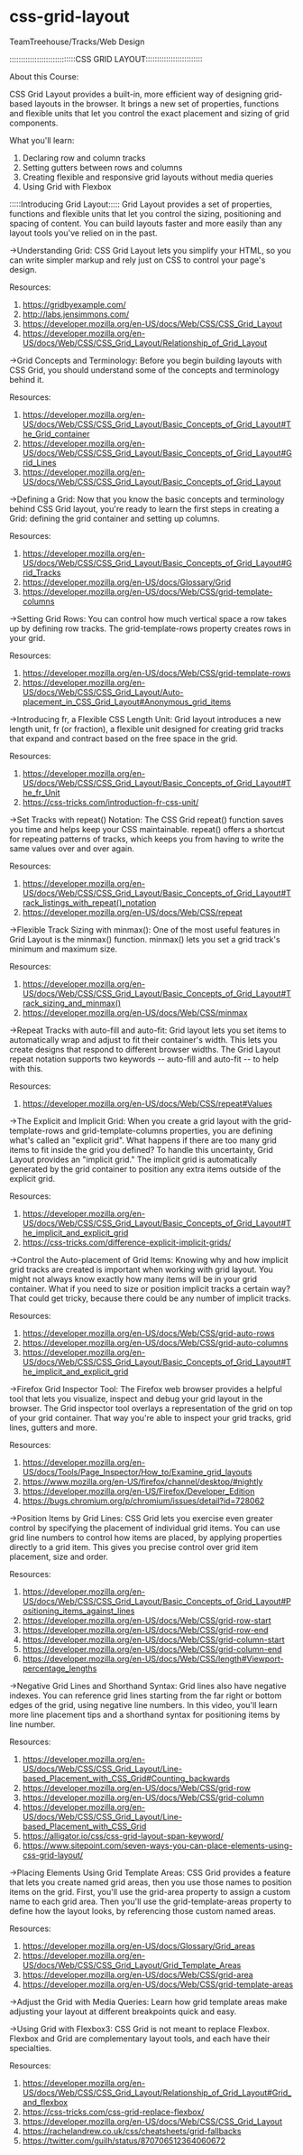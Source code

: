 # css-grid-layout
TeamTreehouse/Tracks/Web Design

:::::::::::::::::::::::::::::CSS GRID LAYOUT:::::::::::::::::::::::::

About this Course:

CSS Grid Layout provides a built-in, more efficient way of designing grid-based layouts in the browser. It brings a new set of properties, functions and flexible units that let you control the exact placement and sizing of grid components.

What you'll learn:
1. Declaring row and column tracks
2. Setting gutters between rows and columns
3. Creating flexible and responsive grid layouts without media queries
4. Using Grid with Flexbox

:::::Introducing Grid Layout:::::
Grid Layout provides a set of properties, functions and flexible units that let you control the sizing, positioning and spacing of content. You can build layouts faster and more easily than any layout tools you've relied on in the past.

->Understanding Grid:
CSS Grid Layout lets you simplify your HTML, so you can write simpler markup and rely just on CSS to control your page's design.

Resources:
1. https://gridbyexample.com/
2. http://labs.jensimmons.com/
3. https://developer.mozilla.org/en-US/docs/Web/CSS/CSS_Grid_Layout
4. https://developer.mozilla.org/en-US/docs/Web/CSS/CSS_Grid_Layout/Relationship_of_Grid_Layout

->Grid Concepts and Terminology:
Before you begin building layouts with CSS Grid, you should understand some of the concepts and terminology behind it.

Resources:
1. https://developer.mozilla.org/en-US/docs/Web/CSS/CSS_Grid_Layout/Basic_Concepts_of_Grid_Layout#The_Grid_container
2. https://developer.mozilla.org/en-US/docs/Web/CSS/CSS_Grid_Layout/Basic_Concepts_of_Grid_Layout#Grid_Lines
3. https://developer.mozilla.org/en-US/docs/Web/CSS/CSS_Grid_Layout/Basic_Concepts_of_Grid_Layout

->Defining a Grid:
Now that you know the basic concepts and terminology behind CSS Grid layout, you're ready to learn the first steps in creating a Grid: defining the grid container and setting up columns.

Resources:
1. https://developer.mozilla.org/en-US/docs/Web/CSS/CSS_Grid_Layout/Basic_Concepts_of_Grid_Layout#Grid_Tracks
2. https://developer.mozilla.org/en-US/docs/Glossary/Grid
3. https://developer.mozilla.org/en-US/docs/Web/CSS/grid-template-columns

->Setting Grid Rows:
You can control how much vertical space a row takes up by defining row tracks. The grid-template-rows property creates rows in your grid.

Resources:
1. https://developer.mozilla.org/en-US/docs/Web/CSS/grid-template-rows
2. https://developer.mozilla.org/en-US/docs/Web/CSS/CSS_Grid_Layout/Auto-placement_in_CSS_Grid_Layout#Anonymous_grid_items

->Introducing fr, a Flexible CSS Length Unit: 
Grid layout introduces a new length unit, fr (or fraction), a flexible unit designed for creating grid tracks that expand and contract based on the free space in the grid.

Resources:
1. https://developer.mozilla.org/en-US/docs/Web/CSS/CSS_Grid_Layout/Basic_Concepts_of_Grid_Layout#The_fr_Unit
2. https://css-tricks.com/introduction-fr-css-unit/

->Set Tracks with repeat() Notation:
The CSS Grid repeat() function saves you time and helps keep your CSS maintainable. repeat() offers a shortcut for repeating patterns of tracks, which keeps you from having to write the same values over and over again.

Resources:
1. https://developer.mozilla.org/en-US/docs/Web/CSS/CSS_Grid_Layout/Basic_Concepts_of_Grid_Layout#Track_listings_with_repeat()_notation
2. https://developer.mozilla.org/en-US/docs/Web/CSS/repeat

->Flexible Track Sizing with minmax():
One of the most useful features in Grid Layout is the minmax() function. minmax() lets you set a grid track's minimum and maximum size.

Resources: 
1. https://developer.mozilla.org/en-US/docs/Web/CSS/CSS_Grid_Layout/Basic_Concepts_of_Grid_Layout#Track_sizing_and_minmax()
2. https://developer.mozilla.org/en-US/docs/Web/CSS/minmax

->Repeat Tracks with auto-fill and auto-fit:
Grid layout lets you set items to automatically wrap and adjust to fit their container's width. This lets you create designs that respond to different browser widths. The Grid Layout repeat notation supports two keywords -- auto-fill and auto-fit -- to help with this.

Resources:
1. https://developer.mozilla.org/en-US/docs/Web/CSS/repeat#Values

->The Explicit and Implicit Grid:
When you create a grid layout with the grid-template-rows and grid-template-columns properties, you are defining what's called an "explicit grid". What happens if there are too many grid items to fit inside the grid you defined? To handle this uncertainty, Grid Layout provides an "implicit grid." The implicit grid is automatically generated by the grid container to position any extra items outside of the explicit grid.

Resources:
1. https://developer.mozilla.org/en-US/docs/Web/CSS/CSS_Grid_Layout/Basic_Concepts_of_Grid_Layout#The_implicit_and_explicit_grid
2. https://css-tricks.com/difference-explicit-implicit-grids/

->Control the Auto-placement of Grid Items:
Knowing why and how implicit grid tracks are created is important when working with grid layout. You might not always know exactly how many items will be in your grid container. What if you need to size or position implicit tracks a certain way? That could get tricky, because there could be any number of implicit tracks.

Resources:
1. https://developer.mozilla.org/en-US/docs/Web/CSS/grid-auto-rows
2. https://developer.mozilla.org/en-US/docs/Web/CSS/grid-auto-columns
3. https://developer.mozilla.org/en-US/docs/Web/CSS/CSS_Grid_Layout/Basic_Concepts_of_Grid_Layout#The_implicit_and_explicit_grid

->Firefox Grid Inspector Tool:
The Firefox web browser provides a helpful tool that lets you visualize, inspect and debug your grid layout in the browser. The Grid inspector tool overlays a representation of the grid on top of your grid container. That way you're able to inspect your grid tracks, grid lines, gutters and more.

Resources:
1. https://developer.mozilla.org/en-US/docs/Tools/Page_Inspector/How_to/Examine_grid_layouts
2. https://www.mozilla.org/en-US/firefox/channel/desktop/#nightly
3. https://developer.mozilla.org/en-US/Firefox/Developer_Edition
4. https://bugs.chromium.org/p/chromium/issues/detail?id=728062

->Position Items by Grid Lines:
CSS Grid lets you exercise even greater control by specifying the placement of individual grid items. You can use grid line numbers to control how items are placed, by applying properties directly to a grid item. This gives you precise control over grid item placement, size and order.

Resources:
1. https://developer.mozilla.org/en-US/docs/Web/CSS/CSS_Grid_Layout/Basic_Concepts_of_Grid_Layout#Positioning_items_against_lines
2. https://developer.mozilla.org/en-US/docs/Web/CSS/grid-row-start
3. https://developer.mozilla.org/en-US/docs/Web/CSS/grid-row-end
4. https://developer.mozilla.org/en-US/docs/Web/CSS/grid-column-start
5. https://developer.mozilla.org/en-US/docs/Web/CSS/grid-column-end
6. https://developer.mozilla.org/en-US/docs/Web/CSS/length#Viewport-percentage_lengths

->Negative Grid Lines and Shorthand Syntax:
Grid lines also have negative indexes. You can reference grid lines starting from the far right or bottom edges of the grid, using negative line numbers. In this video, you'll learn more line placement tips and a shorthand syntax for positioning items by line number.

Resources:
1. https://developer.mozilla.org/en-US/docs/Web/CSS/CSS_Grid_Layout/Line-based_Placement_with_CSS_Grid#Counting_backwards
2. https://developer.mozilla.org/en-US/docs/Web/CSS/grid-row
3. https://developer.mozilla.org/en-US/docs/Web/CSS/grid-column
4. https://developer.mozilla.org/en-US/docs/Web/CSS/CSS_Grid_Layout/Line-based_Placement_with_CSS_Grid
5. https://alligator.io/css/css-grid-layout-span-keyword/
6. https://www.sitepoint.com/seven-ways-you-can-place-elements-using-css-grid-layout/

->Placing Elements Using Grid Template Areas:
CSS Grid provides a feature that lets you create named grid areas, then you use those names to position items on the grid. First, you'll use the grid-area property to assign a custom name to each grid area. Then you'll use the grid-template-areas property to define how the layout looks, by referencing those custom named areas.

Resources:
1. https://developer.mozilla.org/en-US/docs/Glossary/Grid_areas
2. https://developer.mozilla.org/en-US/docs/Web/CSS/CSS_Grid_Layout/Grid_Template_Areas
3. https://developer.mozilla.org/en-US/docs/Web/CSS/grid-area
4. https://developer.mozilla.org/en-US/docs/Web/CSS/grid-template-areas

->Adjust the Grid with Media Queries:
Learn how grid template areas make adjusting your layout at different breakpoints quick and easy.

->Using Grid with Flexbox3:
CSS Grid is not meant to replace Flexbox. Flexbox and Grid are complementary layout tools, and each have their specialties.

Resources:
1. https://developer.mozilla.org/en-US/docs/Web/CSS/CSS_Grid_Layout/Relationship_of_Grid_Layout#Grid_and_flexbox
2. https://css-tricks.com/css-grid-replace-flexbox/
3. https://developer.mozilla.org/en-US/docs/Web/CSS/CSS_Grid_Layout
4. https://rachelandrew.co.uk/css/cheatsheets/grid-fallbacks
5. https://twitter.com/guilh/status/870706512364060672





